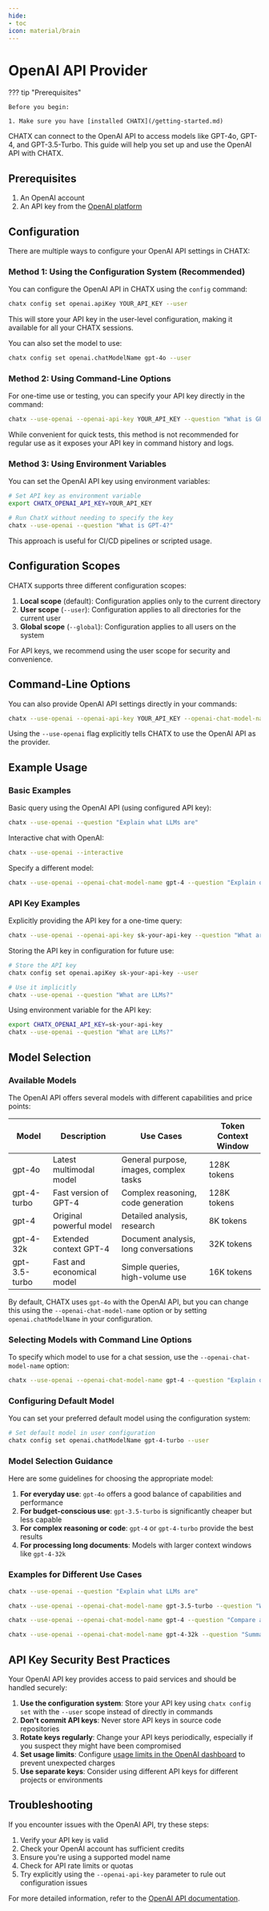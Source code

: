 ```yaml
---
hide:
- toc
icon: material/brain
---
```


# OpenAI API Provider
??? tip "Prerequisites"

    Before you begin:
    
    1. Make sure you have [installed CHATX](/getting-started.md)

CHATX can connect to the OpenAI API to access models like GPT-4o, GPT-4, and GPT-3.5-Turbo. This guide will help you set up and use the OpenAI API with CHATX.

## Prerequisites

1. An OpenAI account
2. An API key from the [OpenAI platform](https://platform.openai.com/api-keys)

## Configuration

There are multiple ways to configure your OpenAI API settings in CHATX:

### Method 1: Using the Configuration System (Recommended)

You can configure the OpenAI API in CHATX using the `config` command:

```bash
chatx config set openai.apiKey YOUR_API_KEY --user
```

This will store your API key in the user-level configuration, making it available for all your CHATX sessions.

You can also set the model to use:

```bash
chatx config set openai.chatModelName gpt-4o --user
```

### Method 2: Using Command-Line Options

For one-time use or testing, you can specify your API key directly in the command:

```bash
chatx --use-openai --openai-api-key YOUR_API_KEY --question "What is GPT-4?"
```

While convenient for quick tests, this method is not recommended for regular use as it exposes your API key in command history and logs.

### Method 3: Using Environment Variables

You can set the OpenAI API key using environment variables:

```bash
# Set API key as environment variable
export CHATX_OPENAI_API_KEY=YOUR_API_KEY

# Run ChatX without needing to specify the key
chatx --use-openai --question "What is GPT-4?"
```

This approach is useful for CI/CD pipelines or scripted usage.

## Configuration Scopes

CHATX supports three different configuration scopes:

1. **Local scope** (default): Configuration applies only to the current directory
2. **User scope** (`--user`): Configuration applies to all directories for the current user
3. **Global scope** (`--global`): Configuration applies to all users on the system

For API keys, we recommend using the user scope for security and convenience.

## Command-Line Options

You can also provide OpenAI API settings directly in your commands:

```bash
chatx --use-openai --openai-api-key YOUR_API_KEY --openai-chat-model-name gpt-4 --question "What is GPT-4?"
```

Using the `--use-openai` flag explicitly tells CHATX to use the OpenAI API as the provider.

## Example Usage

### Basic Examples

Basic query using the OpenAI API (using configured API key):

```bash title="Basic query"
chatx --use-openai --question "Explain what LLMs are"
```

Interactive chat with OpenAI:

```bash title="Interactive chat"
chatx --use-openai --interactive
```

Specify a different model:

```bash title="Using GPT-4 specifically"
chatx --use-openai --openai-chat-model-name gpt-4 --question "Explain quantum computing"
```

### API Key Examples

Explicitly providing the API key for a one-time query:

```bash title="Using API key directly"
chatx --use-openai --openai-api-key sk-your-api-key --question "What are LLMs?"
```

Storing the API key in configuration for future use:

```bash title="Configuring API key"
# Store the API key
chatx config set openai.apiKey sk-your-api-key --user

# Use it implicitly
chatx --use-openai --question "What are LLMs?"
```

Using environment variable for the API key:

```bash title="Using environment variable"
export CHATX_OPENAI_API_KEY=sk-your-api-key
chatx --use-openai --question "What are LLMs?"
```

## Model Selection

### Available Models

The OpenAI API offers several models with different capabilities and price points:

| Model | Description | Use Cases | Token Context Window |
|-------|-------------|-----------|---------------------|
| gpt-4o | Latest multimodal model | General purpose, images, complex tasks | 128K tokens |
| gpt-4-turbo | Fast version of GPT-4 | Complex reasoning, code generation | 128K tokens |
| gpt-4 | Original powerful model | Detailed analysis, research | 8K tokens |
| gpt-4-32k | Extended context GPT-4 | Document analysis, long conversations | 32K tokens |
| gpt-3.5-turbo | Fast and economical model | Simple queries, high-volume use | 16K tokens |

By default, CHATX uses `gpt-4o` with the OpenAI API, but you can change this using the `--openai-chat-model-name` option or by setting `openai.chatModelName` in your configuration.

### Selecting Models with Command Line Options

To specify which model to use for a chat session, use the `--openai-chat-model-name` option:

```bash
chatx --use-openai --openai-chat-model-name gpt-4 --question "Explain quantum computing"
```

### Configuring Default Model

You can set your preferred default model using the configuration system:

```bash
# Set default model in user configuration
chatx config set openai.chatModelName gpt-4-turbo --user
```

### Model Selection Guidance

Here are some guidelines for choosing the appropriate model:

1. **For everyday use**: `gpt-4o` offers a good balance of capabilities and performance
2. **For budget-conscious use**: `gpt-3.5-turbo` is significantly cheaper but less capable
3. **For complex reasoning or code**: `gpt-4` or `gpt-4-turbo` provide the best results
4. **For processing long documents**: Models with larger context windows like `gpt-4-32k`

### Examples for Different Use Cases

```bash title="Using GPT-4o for general tasks (default)"
chatx --use-openai --question "Explain what LLMs are"
```

```bash title="Using GPT-3.5-Turbo for simple, cost-effective queries"
chatx --use-openai --openai-chat-model-name gpt-3.5-turbo --question "What is the capital of France?"
```

```bash title="Using GPT-4 for complex reasoning"
chatx --use-openai --openai-chat-model-name gpt-4 --question "Compare and contrast quantum computing with classical computing"
```

```bash title="Using GPT-4-32K for document analysis"
chatx --use-openai --openai-chat-model-name gpt-4-32k --question "Summarize this long document"
```

## API Key Security Best Practices

Your OpenAI API key provides access to paid services and should be handled securely:

1. **Use the configuration system**: Store your API key using `chatx config set` with the `--user` scope instead of directly in commands
2. **Don't commit API keys**: Never store API keys in source code repositories
3. **Rotate keys regularly**: Change your API keys periodically, especially if you suspect they might have been compromised
4. **Set usage limits**: Configure [usage limits in the OpenAI dashboard](https://platform.openai.com/account/billing/limits) to prevent unexpected charges
5. **Use separate keys**: Consider using different API keys for different projects or environments

## Troubleshooting

If you encounter issues with the OpenAI API, try these steps:

1. Verify your API key is valid
2. Check your OpenAI account has sufficient credits
3. Ensure you're using a supported model name
4. Check for API rate limits or quotas
5. Try explicitly using the `--openai-api-key` parameter to rule out configuration issues

For more detailed information, refer to the [OpenAI API documentation](https://platform.openai.com/docs/api-reference).